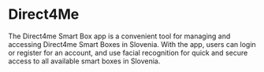 # Direct4Me
The Direct4me Smart Box app is a convenient tool for managing and accessing Direct4me Smart Boxes in Slovenia. With the app, users can login or register for an account, and use facial recognition for quick and secure access to all available smart boxes in Slovenia.
